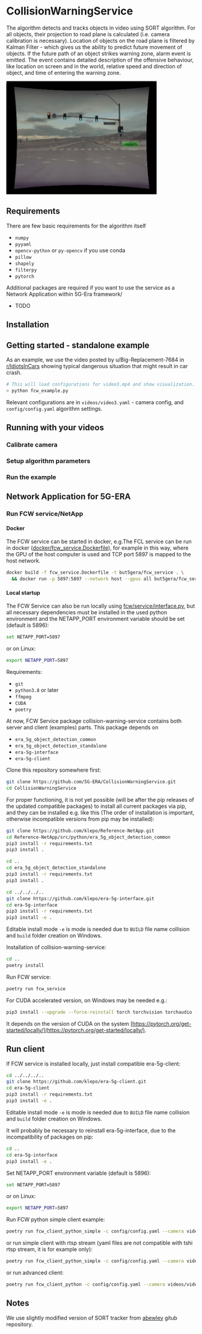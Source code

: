 # CollisionWarningService

The algorithm detects and tracks objects in video using SORT algorithm. For all objects, their projection to road 
plane is calculated (i.e. camera calibration is necessary). Location of objects on the road plane is filtered by 
Kalman Filter - which gives us the ability to predict future movement of objects. If the future path of an object 
strikes warning zone, alarm event is emitted. The event contains detailed description of the offensive behaviour, like 
location on screen and in the world, relative speed and direction of object, and time of entering the warning zone.

![Example](/data/example.gif)

## Requirements

There are few basic requirements for the algorithm itself
* `numpy`
* `pyyaml`
* `opencv-python` or  `py-opencv` if you use conda
* `pillow`
* `shapely`
* `filterpy`
* `pytorch`

Additional packages are required if you want to use the service as a Network Application within 5G-Era framework/
* TODO


## Installation

## Getting started - standalone example

As an example, we use the video posted by u/Big-Replacement-7684 in 
[r/IdiotsInCars](https://www.reddit.com/r/IdiotsInCars/comments/10vfg5d/if_you_arent_going_to_yield_to_oncoming_traffic) 
showing typical dangerous situation that might result in car crash.


```bash
# This will load configurations for video3.mp4 and show visualization.
> python fcw_example.py
```

Relevant configurations are in `videos/video3.yaml` - camera config, and `config/config.yaml` algorithm settings.

## Running with your videos

### Calibrate camera

### Setup algorithm parameters

### Run the example

## Network Application for 5G-ERA

### Run FCW service/NetApp

#### Docker

The FCW service can be started in docker, e.g.The FCL service can be run in docker 
([docker/fcw_service.Dockerfile](docker/fcw_service.Dockerfile)), for example in this way, 
where the GPU of the host computer is used and TCP port 5897 is mapped to the host network.
```bash
docker build -f fcw_service.Dockerfile -t but5gera/fcw_service . \
  && docker run -p 5897:5897 --network host --gpus all but5gera/fcw_service 
```

#### Local startup

The FCW Service can also be run locally using [fcw/service/interface.py](fcw/service/interface.py), 
but all necessary dependencies must be installed in the used python environment
and the NETAPP_PORT environment variable should be set (default is 5896):
```bash
set NETAPP_PORT=5897
```
or on Linux:
```bash
export NETAPP_PORT=5897
```

Requirements:
- `git`
- `python3.8` or later
- `ffmpeg`
- `CUDA`
- `poetry`

At now, FCW Service package collision-warning-service contains both server and client (examples) parts. This package depends on
- `era_5g_object_detection_common`
- `era_5g_object_detection_standalone`
- `era-5g-interface`
- `era-5g-client`

Clone this repository somewhere first:

```bash
git clone https://github.com/5G-ERA/CollisionWarningService.git
cd CollisionWarningService
```

For proper functioning, it is not yet possible (will be after the pip releases of the updated compatible packages) to install all current packages via pip, and they can be installed 
e.g. like this (The order of installation is important, otherwise incompatible versions from pip may be installed):

```bash
git clone https://github.com/klepo/Reference-NetApp.git
cd Reference-NetApp/src/python/era_5g_object_detection_common
pip3 install -r requirements.txt
pip3 install .
```
```bash
cd ..
cd era_5g_object_detection_standalone
pip3 install -r requirements.txt
pip3 install . 
```
```bash
cd ../../../..
git clone https://github.com/klepo/era-5g-interface.git
cd era-5g-interface
pip3 install -r requirements.txt
pip3 install -e .
```
Editable install mode `-e` is mode is needed due to `BUILD` file name collision and `build` folder creation on Windows.

Installation of collision-warning-service:

```bash
cd ..
poetry install
```

Run FCW service:

```bash
poetry run fcw_service
```

For CUDA accelerated version, on Windows may be needed e.g.:
```bash
pip3 install --upgrade --force-reinstall torch torchvision torchaudio --extra-index-url https://download.pytorch.org/whl/cu118
```
It depends on the version of CUDA on the system [https://pytorch.org/get-started/locally/](https://pytorch.org/get-started/locally/).

## Run client

If FCW service is installed locally, just install compatible era-5g-client:

```bash
cd ../../../..
git clone https://github.com/klepo/era-5g-client.git
cd era-5g-client
pip3 install -r requirements.txt
pip3 install -e .
```
Editable install mode `-e` is mode is needed due to `BUILD` file name collision and `build` folder creation on Windows.

It will probably be necessary to reinstall era-5g-interface, due to the incompatibility of packages on pip:
```bash
cd ..
cd era-5g-interface
pip3 install -e .
```

Set NETAPP_PORT environment variable (default is 5896):
```bash
set NETAPP_PORT=5897
```
or on Linux:
```bash
export NETAPP_PORT=5897
```

Run FCW python simple client example:

```bash
poetry run fcw_client_python_simple -c config/config.yaml --camera videos/video3.yaml videos/video3.mp4
```

or run simple client with rtsp stream (yaml files are not compatible with tshi rtsp stream, it is for example only):

```bash
poetry run fcw_client_python_simple -c config/config.yaml --camera videos/video3.yaml rtsp://root:upgm_c4m3r4@upgm-ipkam5.fit.vutbr.cz/axis-media/media.amp
```

or run advanced client:

```bash
poetry run fcw_client_python -c config/config.yaml --camera videos/video3.yaml videos/video3.mp4
```

## Notes

We use slightly modified version of SORT tracker from [abewley](https://github.com/abewley/sort) gitub repository.

